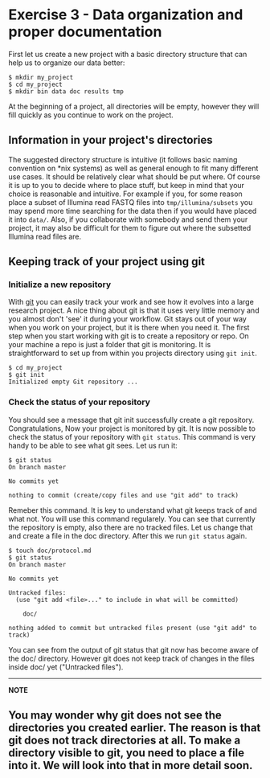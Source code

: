 # Exercise 3 - Data organization and proper documentation


First let us create a new project with a basic directory structure that can help us to organize our data better:

```
$ mkdir my_project
$ cd my_project
$ mkdir bin data doc results tmp
```

At the beginning of a project, all directories will be empty, however they will fill quickly as you continue to work on the project.

## Information in your project's directories 

The suggested directory structure is intuitive (it follows basic naming convention on \*nix systems) as well as general enough to fit many different use cases. It should be relatively clear what should be put where. Of course it is up to you to decide where to place stuff, but keep in mind that your choice is reasonable and intuitive. For example if you, for some reason place a subset of Illumina read FASTQ files into `tmp/illumina/subsets` you may spend more time searching for the data then if you would have placed it into `data/`. Also, if you collaborate with somebody and send them your project, it may also be difficult for them to figure out where the subsetted Illumina read files are.


## Keeping track of your project using git

### Initialize a new repository

With [git](https://git-scm.com/) you can easily track your work and see how it evolves into a large research project. A nice thing about git is that it uses very little memory and you almost don't 'see' it during your workflow. Git stays out of your way when you work on your project, but it is there when you need it. The first step when you start working with git is to create a repository or repo. On your machine a repo is just a folder that git is monitoring. It is straightforward to set up from within you projects directory using `git init`.

```
$ cd my_project 
$ git init
Initialized empty Git repository ...
```

### Check the status of your repository

You should see a message that git init successfully create a git repository. Congratulations, Now your project is monitored by git. It is now possible to check the status of your repository with `git status`. This command is very handy to be able to see what git sees. Let us run it:

```
$ git status
On branch master

No commits yet

nothing to commit (create/copy files and use "git add" to track)

```

Remeber this command. It is key to understand what git keeps track of and what not. You will use this command regularely. You can see that currently the repository is empty, also there are no tracked files. Let us change that and create a file in the doc directory. After this we run `git status` again.

```
$ touch doc/protocol.md
$ git status
On branch master

No commits yet

Untracked files:
  (use "git add <file>..." to include in what will be committed)

	doc/

nothing added to commit but untracked files present (use "git add" to track)
```

You can see from the output of git status that git now has become aware of the doc/ directory. However git does not keep track of changes in the files inside doc/ yet ("Untracked files"). 

---
**NOTE**

You may wonder why git does not see the directories you created earlier. The reason is that git does not track directories at all. To make a directory visible to git, you need to place a file into it. We will look into that in more detail soon.
---









